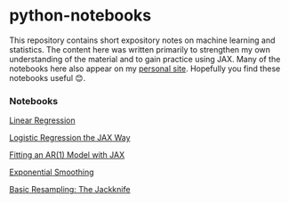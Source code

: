 # python-notebooks
This repository contains short expository notes on machine learning and statistics. The content here was written primarily to strengthen my own understanding of the material and to gain practice using JAX. Many of the notebooks here also appear on my [personal site](https://eu90h.github.io/). Hopefully you find these notebooks useful :blush:.

### Notebooks

[Linear Regression](https://github.com/eu90h/python-notebooks/blob/main/Linear%20Regression.ipynb)

[Logistic Regression the JAX Way](https://github.com/eu90h/python-notebooks/blob/main/logistic-regression-the-jax-way.ipynb)

[Fitting an AR(1) Model with JAX](https://github.com/eu90h/python-notebooks/blob/main/Fitting%20an%20AR(1)%20model%20with%20JAX.ipynb)

[Exponential Smoothing](https://github.com/eu90h/python-notebooks/blob/main/Exponential%20Smoothing.ipynb)

[Basic Resampling: The Jackknife](https://github.com/eu90h/python-notebooks/blob/main/Basic%20Resampling:%20the%20Jackknife.ipynb)